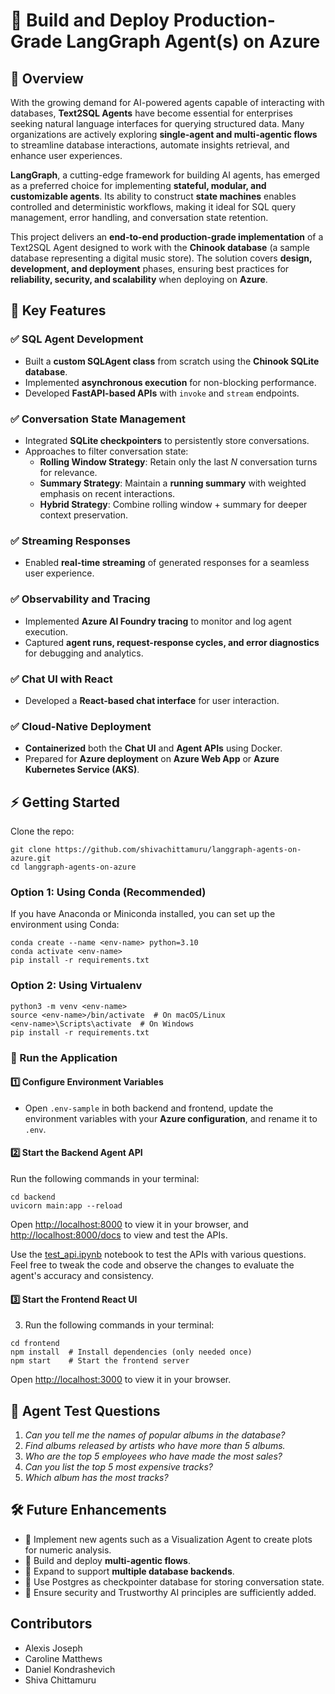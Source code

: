 # 🚀 Build and Deploy Production-Grade LangGraph Agent(s) on Azure

## 📌 Overview

With the growing demand for AI-powered agents capable of interacting with databases, **Text2SQL Agents** have become essential for enterprises seeking natural language interfaces for querying structured data. Many organizations are actively exploring **single-agent and multi-agentic flows** to streamline database interactions, automate insights retrieval, and enhance user experiences.

**LangGraph**, a cutting-edge framework for building AI agents, has emerged as a preferred choice for implementing **stateful, modular, and customizable agents**. Its ability to construct **state machines** enables controlled and deterministic workflows, making it ideal for SQL query management, error handling, and conversation state retention.

This project delivers an **end-to-end production-grade implementation** of a Text2SQL Agent designed to work with the **Chinook database** (a sample database representing a digital music store). The solution covers **design, development, and deployment** phases, ensuring best practices for **reliability, security, and scalability** when deploying on **Azure**.

## 🎯 Key Features

### ✅ SQL Agent Development
- Built a **custom SQLAgent class** from scratch using the **Chinook SQLite database**.
- Implemented **asynchronous execution** for non-blocking performance.
- Developed **FastAPI-based APIs** with `invoke` and `stream` endpoints.

### ✅ Conversation State Management
- Integrated **SQLite checkpointers** to persistently store conversations.
- Approaches to filter conversation state:
  - **Rolling Window Strategy**: Retain only the last *N* conversation turns for relevance.
  - **Summary Strategy**: Maintain a **running summary** with weighted emphasis on recent interactions.
  - **Hybrid Strategy**: Combine rolling window + summary for deeper context preservation.

### ✅ Streaming Responses
- Enabled **real-time streaming** of generated responses for a seamless user experience.

### ✅ Observability and Tracing
- Implemented **Azure AI Foundry tracing** to monitor and log agent execution.
- Captured **agent runs, request-response cycles, and error diagnostics** for debugging and analytics.

### ✅ Chat UI with React
- Developed a **React-based chat interface** for user interaction.

### ✅ Cloud-Native Deployment
- **Containerized** both the **Chat UI** and **Agent APIs** using Docker.
- Prepared for **Azure deployment** on **Azure Web App** or **Azure Kubernetes Service (AKS)**.


## ⚡ Getting Started

Clone the repo:
```console
git clone https://github.com/shivachittamuru/langgraph-agents-on-azure.git
cd langgraph-agents-on-azure
```

### Option 1: Using Conda (Recommended)
If you have Anaconda or Miniconda installed, you can set up the environment using Conda:
```console
conda create --name <env-name> python=3.10
conda activate <env-name>
pip install -r requirements.txt
```

### Option 2: Using Virtualenv
```console
python3 -m venv <env-name>
source <env-name>/bin/activate  # On macOS/Linux
<env-name>\Scripts\activate  # On Windows
pip install -r requirements.txt
```

### 🚀 Run the Application

#### 1️⃣ Configure Environment Variables  
- Open `.env-sample` in both backend and frontend, update the environment variables with your **Azure configuration**, and rename it to `.env`.  

#### 2️⃣ Start the Backend Agent API  
Run the following commands in your terminal:  
```console
cd backend
uvicorn main:app --reload
```

Open [http://localhost:8000](http://localhost:8000) to view it in your browser, and [http://localhost:8000/docs](http://localhost:8000/docs) to view and test the APIs.  

Use the [test_api.ipynb](test_api.ipynb) notebook to test the APIs with various questions. Feel free to tweak the code and observe the changes to evaluate the agent's accuracy and consistency.

#### 3️⃣ Start the Frontend React UI
3. Run the following commands in your terminal:
```console
cd frontend
npm install  # Install dependencies (only needed once)
npm start    # Start the frontend server
```

Open [http://localhost:3000](http://localhost:3000) to view it in your browser.


## 📝 Agent Test Questions  

1. *Can you tell me the names of popular albums in the database?*  
2. *Find albums released by artists who have more than 5 albums.*  
3. *Who are the top 5 employees who have made the most sales?*  
4. *Can you list the top 5 most expensive tracks?*  
5. *Which album has the most tracks?*  



## 🛠️ Future Enhancements
- 🔹 Implement new agents such as a Visualization Agent to create plots for numeric analysis.
- 🔹 Build and deploy **multi-agentic flows**.
- 🔹 Expand to support **multiple database backends**.
- 🔹 Use Postgres as checkpointer database for storing conversation state.
- 🔹 Ensure security and Trustworthy AI principles are sufficiently added.


## Contributors

- Alexis Joseph
- Caroline Matthews
- Daniel Kondrashevich
- Shiva Chittamuru
